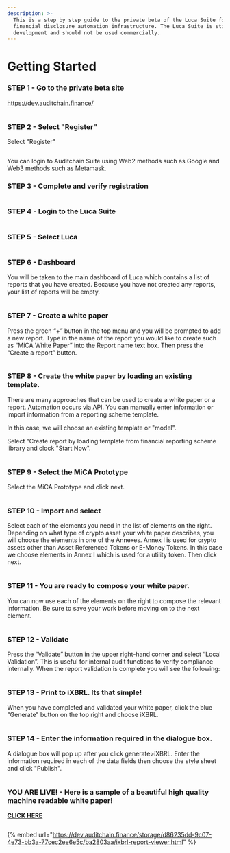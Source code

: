 ```yaml
---
description: >-
  This is a step by step guide to the private beta of the Luca Suite for
  financial disclosure automation infrastructure. The Luca Suite is still in
  development and should not be used commercially.
---
```


# Getting Started



### STEP 1 - Go to the private beta site

[https://dev.auditchain.finance/ ](https://dev.auditchain.finance/)

<figure><img src="../.gitbook/assets/image.png" alt=""><figcaption></figcaption></figure>



### STEP 2 - Select "Register"

Select "Register"

<figure><img src="../.gitbook/assets/image (1).png" alt=""><figcaption></figcaption></figure>

You can login to Auditchain Suite using Web2 methods such as Google and Web3 methods such as Metamask.

### STEP 3 - Complete and verify registration

<figure><img src="../.gitbook/assets/image (2).png" alt=""><figcaption></figcaption></figure>



### STEP 4 - Login to the Luca Suite

<figure><img src="../.gitbook/assets/image (3).png" alt=""><figcaption></figcaption></figure>



### STEP 5 - Select Luca

<figure><img src="../.gitbook/assets/image (4).png" alt=""><figcaption></figcaption></figure>



### STEP 6 - Dashboard

You will be taken to the main dashboard of Luca which contains a list of reports that you have created. Because you have not created any reports, your list of reports will be empty.



<figure><img src="../.gitbook/assets/image (5).png" alt=""><figcaption></figcaption></figure>



### STEP 7 - Create a white paper

Press the green “+” button in the top menu and you will be prompted to add a new report. Type in the name of the report you would like to create such as “MiCA White Paper” into the Report name text box. Then press the “Create a report” button.

<figure><img src="../.gitbook/assets/image (14).png" alt=""><figcaption></figcaption></figure>



### STEP 8 - Create the white paper by loading an existing template.

There are many approaches that can be used to create a white paper or a report. Automation occurs via API. You can manually enter information or import information from a reporting scheme template.

In this case, we will choose an existing template or "model".

Select “Create report by loading template from financial reporting scheme library and clock "Start Now".

<figure><img src="../.gitbook/assets/image (15).png" alt=""><figcaption></figcaption></figure>





### STEP 9 - Select the MiCA Prototype

Select the MiCA Prototype and click next.

<figure><img src="../.gitbook/assets/image (16).png" alt=""><figcaption></figcaption></figure>



### STEP 10 - Import and select

Select each of the elements you need in the list of elements on the right. Depending on what type of crypto asset your white paper describes, you will choose the elements in one of the Annexes. Annex I is used for crypto assets other than Asset Referenced Tokens or E-Money Tokens. In this case we choose elements in Annex I which is used for a utility token. Then click next.

<figure><img src="../.gitbook/assets/image (18).png" alt=""><figcaption></figcaption></figure>

### STEP 11 - You are ready to compose your white paper.

You can now use each of the elements on the right to compose the relevant information. Be sure to save your work before moving on to the next element.&#x20;

<figure><img src="../.gitbook/assets/image (19).png" alt=""><figcaption></figcaption></figure>



### STEP 12 - Validate&#x20;

Press the “Validate” button in the upper right-hand corner and select “Local Validation”. This is useful for internal audit functions to verify compliance internally. When the report validation is complete you will see the following:

<figure><img src="../.gitbook/assets/image (11).png" alt=""><figcaption></figcaption></figure>



### STEP 13 - Print to iXBRL. Its that simple!

When you have completed and validated your white paper, click the blue "Generate" button on the top right and choose iXBRL.&#x20;

<figure><img src="../.gitbook/assets/image (20).png" alt=""><figcaption></figcaption></figure>

### STEP 14 - Enter the information required in the dialogue box.

A dialogue box will pop up after you click generate>iXBRL. Enter the information required in each of the data fields then choose the style sheet and click "Publish".&#x20;

<figure><img src="../.gitbook/assets/image (21).png" alt=""><figcaption></figcaption></figure>

### YOU ARE LIVE! - Here is a sample of a beautiful high quality machine readable white paper!

[**CLICK HERE**](https://dev.auditchain.finance/storage/d86235dd-9c07-4e73-bb3a-77cec2ee6e5c/ba2803aa/ixbrl-report-viewer.html)

<figure><img src="../.gitbook/assets/image (22).png" alt=""><figcaption></figcaption></figure>

{% embed url="https://dev.auditchain.finance/storage/d86235dd-9c07-4e73-bb3a-77cec2ee6e5c/ba2803aa/ixbrl-report-viewer.html" %}
